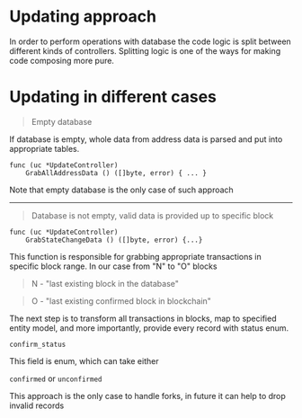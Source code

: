 # Updating approach

In order to perform operations with database the code logic is
split between different kinds of controllers. Splitting logic
is one of the ways for making code composing more pure.

# Updating in different cases

> Empty database

If database is empty, whole data from address data is parsed and put
into appropriate tables.

```
func (uc *UpdateController) 
    GrabAllAddressData () ([]byte, error) { ... }
```
 
Note that empty database is the only case
of such approach

---

> Database is not empty, valid data is provided
> up to specific block

```
func (uc *UpdateController) 
    GrabStateChangeData () ([]byte, error) {...}
```

This function is responsible for grabbing appropriate transactions
in specific block range. In our case from "N" to "O" blocks

> N - "last existing block in the database"

> O - "last existing confirmed block in blockchain"


The next step is to transform all transactions in blocks,
map to specified entity model, and more importantly, provide
every record with status enum.

``` confirm_status ```

This field is enum, which can take either 

``` confirmed ```
or
``` unconfirmed ```

This approach is the only case to handle forks, in future
it can help to drop invalid records

